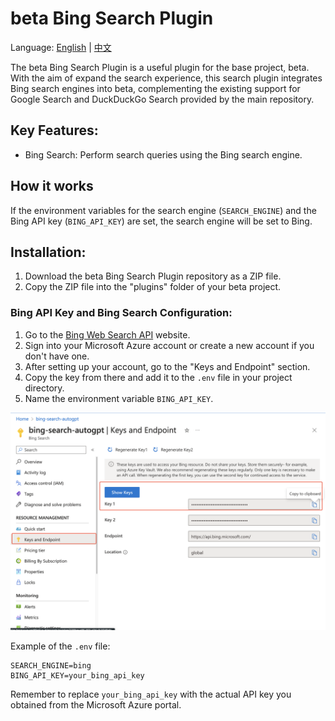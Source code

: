 # beta Bing Search Plugin

Language: [English](https://github.com/coozila/beta-plugins/tree/master/src/beta_plugins/bing_search/README.md) | [中文](https://github.com/coozila/beta-plugins/tree/master/src/beta_plugins/bing_search/README.zh.md)

The beta Bing Search Plugin is a useful plugin for the base project, beta. With the aim of expand the search experience, this search plugin integrates Bing search engines into beta, complementing the existing support for Google Search and DuckDuckGo Search provided by the main repository.

## Key Features:
- Bing Search: Perform search queries using the Bing search engine.

## How it works
If the environment variables for the search engine (`SEARCH_ENGINE`) and the Bing API key (`BING_API_KEY`) are set, the search engine will be set to Bing.

## Installation:
1. Download the beta Bing Search Plugin repository as a ZIP file.
2. Copy the ZIP file into the "plugins" folder of your beta project.

### Bing API Key and Bing Search Configuration:
1. Go to the [Bing Web Search API](https://www.microsoft.com/en-us/bing/apis/bing-web-search-api) website.
2. Sign into your Microsoft Azure account or create a new account if you don't have one.
3. After setting up your account, go to the "Keys and Endpoint" section.
4. Copy the key from there and add it to the `.env` file in your project directory.
5. Name the environment variable `BING_API_KEY`.

![Azure Key](./screenshots/azure_api.png)

Example of the `.env` file:
```
SEARCH_ENGINE=bing
BING_API_KEY=your_bing_api_key
```

Remember to replace `your_bing_api_key` with the actual API key you obtained from the Microsoft Azure portal.
